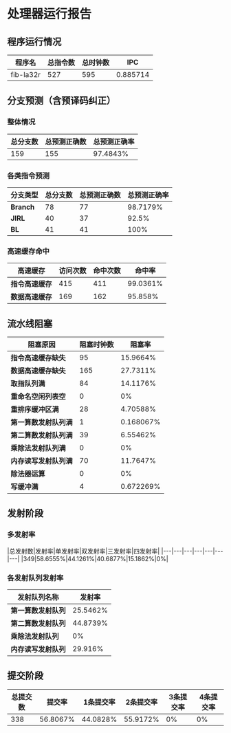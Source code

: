 # 处理器运行报告
## 程序运行情况
|程序名|总指令数|总时钟数|IPC|
|---|---|---|---|
|fib-la32r|527|595|0.885714|

## 分支预测（含预译码纠正）
### 整体情况
|总分支数|总预测正确数|总预测正确率|
|---|---|---|
|159|155|97.4843%|

### 各类指令预测
|分支类型|总分支数|总预测正确数|总预测正确率|
|---|---|---|---|
|**Branch**| 78 | 77 | 98.7179%|
|**JIRL**| 40 | 37 | 92.5%|
|**BL**| 41 | 41 | 100%|

### 高速缓存命中
|高速缓存|访问次数|命中次数|命中率|
|---|---|---|---|
|**指令高速缓存**| 415 | 411 | 99.0361%|
|**数据高速缓存**| 169 | 162 | 95.858%|
## 流水线阻塞
|阻塞原因|阻塞时钟数|阻塞率|
|---|---|---|
|**指令高速缓存缺失**| 95 | 15.9664%|
|**数据高速缓存缺失**| 165 | 27.7311%|
|**取指队列满**| 84 | 14.1176%|
|**重命名空闲列表空**|0 | 0%|
|**重排序缓冲区满**|28 | 4.70588%|
|**第一算数发射队列满**|1 | 0.168067%|
|**第二算数发射队列满**|39 | 6.55462%|
|**乘除法发射队列满**|0 | 0%|
|**内存读写发射队列满**|70 | 11.7647%|
|**除法器运算**|0 | 0%|
|**写缓冲满**|4 | 0.672269%|

## 发射阶段
### 多发射率
|总发射数|发射率|单发射率|双发射率|三发射率|四发射率|
|---|---|---|---|---|---|---|
|349|58.6555%|44.1261%|40.6877%|15.1862%|0%|

### 各发射队列发射率
|发射队列名称|发射率|
|---|---|
|**第一算数发射队列**|25.5462%|
|**第二算数发射队列**|44.8739%|
|**乘除法发射队列**|0%|
|**内存读写发射队列**|29.916%|

## 提交阶段
|总提交数|提交率|1条提交率|2条提交率|3条提交率|4条提交率|
|---|---|---|---|---|---|
|338|56.8067%|44.0828%|55.9172%|0%|0%|
